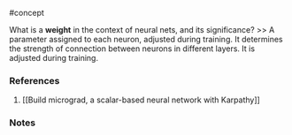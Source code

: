 #concept

What is a **weight** in the context of neural nets, and its significance? >> A parameter assigned to each neuron, adjusted during training. It determines the strength of connection between neurons in different layers. It is adjusted during training.
<!--LEARN:gAiXRtmL-->

### References
1. [[Build micrograd, a scalar-based neural network with Karpathy]]

### Notes




